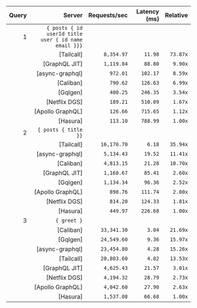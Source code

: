<!-- PERFORMANCE_RESULTS_START -->

| Query | Server | Requests/sec | Latency (ms) | Relative |
|-------:|--------:|--------------:|--------------:|---------:|
| 1 | `{ posts { id userId title user { id name email }}}` |
|| [Tailcall] | `8,354.97` | `11.98` | `73.87x` |
|| [GraphQL JIT] | `1,119.84` | `88.80` | `9.90x` |
|| [async-graphql] | `972.01` | `102.17` | `8.59x` |
|| [Caliban] | `790.62` | `126.63` | `6.99x` |
|| [Gqlgen] | `400.25` | `246.35` | `3.54x` |
|| [Netflix DGS] | `189.21` | `510.09` | `1.67x` |
|| [Apollo GraphQL] | `126.66` | `715.65` | `1.12x` |
|| [Hasura] | `113.10` | `788.99` | `1.00x` |
| 2 | `{ posts { title }}` |
|| [Tailcall] | `16,170.70` | `6.18` | `35.94x` |
|| [async-graphql] | `5,134.43` | `19.52` | `11.41x` |
|| [Caliban] | `4,813.15` | `21.28` | `10.70x` |
|| [GraphQL JIT] | `1,168.67` | `85.41` | `2.60x` |
|| [Gqlgen] | `1,134.34` | `96.36` | `2.52x` |
|| [Apollo GraphQL] | `898.76` | `111.74` | `2.00x` |
|| [Netflix DGS] | `814.20` | `124.33` | `1.81x` |
|| [Hasura] | `449.97` | `226.68` | `1.00x` |
| 3 | `{ greet }` |
|| [Caliban] | `33,341.30` | `3.04` | `21.69x` |
|| [Gqlgen] | `24,549.60` | `9.36` | `15.97x` |
|| [async-graphql] | `23,454.80` | `4.28` | `15.26x` |
|| [Tailcall] | `20,803.60` | `4.82` | `13.53x` |
|| [GraphQL JIT] | `4,625.43` | `21.57` | `3.01x` |
|| [Netflix DGS] | `4,194.32` | `28.79` | `2.73x` |
|| [Apollo GraphQL] | `4,042.60` | `27.90` | `2.63x` |
|| [Hasura] | `1,537.08` | `66.68` | `1.00x` |

<!-- PERFORMANCE_RESULTS_END -->

